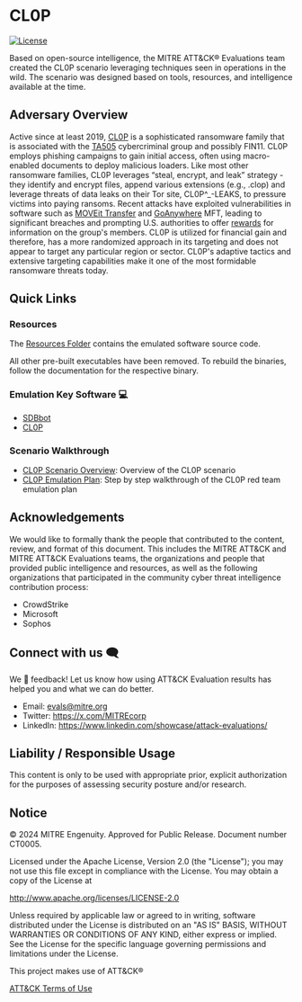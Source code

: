 # CL0P

[![License](https://img.shields.io/badge/License-Apache_2.0-blue.svg)](https://opensource.org/licenses/Apache-2.0)

Based on open-source intelligence, the MITRE ATT&CK&reg; Evaluations team created
the CL0P scenario leveraging techniques seen in operations in the wild. The
scenario was designed based on tools, resources, and intelligence available at
the time.

## Adversary Overview

Active since at least 2019, [CL0P](https://attack.mitre.org/software/S0611/) is a sophisticated ransomware family that is associated with the [TA505](https://attack.mitre.org/groups/G0092/) cybercriminal group and possibly FIN11. CL0P employs phishing campaigns to gain initial access, often using macro-enabled documents to deploy malicious loaders. Like most other ransomware families, CL0P leverages “steal, encrypt, and leak” strategy - they identify and encrypt files, append various extensions (e.g., .clop) and leverage threats of data leaks on their Tor site, CL0P^_-LEAKS, to pressure victims into paying ransoms. Recent attacks have exploited vulnerabilities in software such as [MOVEit Transfer](https://www.cisa.gov/news-events/cybersecurity-advisories/aa23-158a) and [GoAnywhere](https://www.cisa.gov/news-events/cybersecurity-advisories/aa23-158a) MFT, leading to significant breaches and prompting U.S. authorities to offer [rewards](https://x.com/RFJ_USA/status/1669740545403437056?prefetchTimestamp=1731528766880) for information on the group's members. CL0P is utilized for financial gain and therefore, has a more randomized approach in its targeting and does not appear to target any particular region or sector. CL0P's adaptive tactics and extensive targeting capabilities make it one of the most formidable ransomware threats today.

## Quick Links

### Resources

The [Resources Folder](./Resources/) contains the emulated software source code.

All other pre-built executables have been removed. To rebuild the binaries,
follow the documentation for the respective binary.

### Emulation Key Software 💻

- [SDBbot](./Resources/sdbbot/)
- [CL0P](./Resources/Cl0p/)

### Scenario Walkthrough

- [CL0P Scenario Overview](./CTI_Emulation_Resources/CL0P_Scenario_Overview.md):
Overview of the CL0P scenario
- [CL0P Emulation Plan](./Emulation_Plan/ER6_CL0P_Scenario.md): Step by step
walkthrough of the CL0P red team emulation plan

## Acknowledgements

We would like to formally thank the people that contributed to the content,
review, and format of this document. This includes the MITRE ATT&CK and MITRE
ATT&CK Evaluations teams, the organizations and people that provided public
intelligence and resources, as well as the following organizations that
participated in the community cyber threat intelligence contribution process:

- CrowdStrike
- Microsoft
- Sophos

## Connect with us 🗨️

We 💖 feedback! Let us know how using ATT&CK Evaluation results has helped you
and what we can do better.

- Email: <evals@mitre.org>
- Twitter: <https://x.com/MITREcorp>
- LinkedIn: <https://www.linkedin.com/showcase/attack-evaluations/>

## Liability / Responsible Usage

This content is only to be used with appropriate prior, explicit authorization
for the purposes of assessing security posture and/or research.

## Notice

© 2024 MITRE Engenuity. Approved for Public Release. Document number CT0005.

Licensed under the Apache License, Version 2.0 (the "License"); you may not use
this file except in compliance with the License. You may obtain a copy of the
License at

<http://www.apache.org/licenses/LICENSE-2.0>

Unless required by applicable law or agreed to in writing, software distributed
under the License is distributed on an "AS IS" BASIS, WITHOUT WARRANTIES OR
CONDITIONS OF ANY KIND, either express or implied. See the License for the specific
language governing permissions and limitations under the License.

This project makes use of ATT&CK®

[ATT&CK Terms of Use](https://attack.mitre.org/resources/terms-of-use/)
